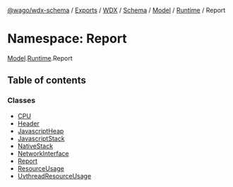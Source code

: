[@wago/wdx-schema](../README.md) / [Exports](../modules.md) / [WDX](WDX.md) / [Schema](WDX.Schema.md) / [Model](WDX.Schema.Model.md) / [Runtime](WDX.Schema.Model.Runtime.md) / Report

# Namespace: Report

[Model](WDX.Schema.Model.md).[Runtime](WDX.Schema.Model.Runtime.md).Report

## Table of contents

### Classes

- [CPU](../classes/WDX.Schema.Model.Runtime.Report.CPU.md)
- [Header](../classes/WDX.Schema.Model.Runtime.Report.Header.md)
- [JavascriptHeap](../classes/WDX.Schema.Model.Runtime.Report.JavascriptHeap.md)
- [JavascriptStack](../classes/WDX.Schema.Model.Runtime.Report.JavascriptStack.md)
- [NativeStack](../classes/WDX.Schema.Model.Runtime.Report.NativeStack.md)
- [NetworkInterface](../classes/WDX.Schema.Model.Runtime.Report.NetworkInterface.md)
- [Report](../classes/WDX.Schema.Model.Runtime.Report.Report.md)
- [ResourceUsage](../classes/WDX.Schema.Model.Runtime.Report.ResourceUsage.md)
- [UvthreadResourceUsage](../classes/WDX.Schema.Model.Runtime.Report.UvthreadResourceUsage.md)
